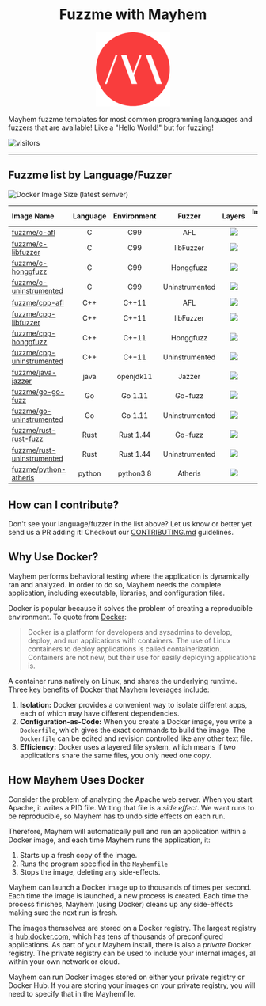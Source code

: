 <h1 align="center">Fuzzme with Mayhem</h1>

<p align="center">
  <img src=".images/mayhem-logo.png" alt="Hello World! of Mayhem Docker Images"/>
</p>

Mayhem fuzzme templates for most common programming languages and fuzzers that are available! Like a "Hello World!" but for fuzzing!

![visitors](https://visitor-badge.glitch.me/badge?page_id=ForAllSecure.fuzzme)

---

## Fuzzme list by Language/Fuzzer


![Docker Image Size (latest semver)](https://img.shields.io/docker/image-size/fuzzme/java-jazzer)

|     Image Name                                                 |     Language     |    Environment    |     Fuzzer        |     Layers                                                       |     Image Size     |
| :---------------                                               | :--------------: | :---------------: | :---------------: | :---------------:                                                | -----------------: |
| [fuzzme/c-afl](c-afl/Dockerfile)                               | C                | C99               | AFL               | ![](https://microbadger.com/images/fuzzme/c-afl)                 | ![](https://img.shields.io/docker/image-size/fuzzme/c-afl)  |
| [fuzzme/c-libfuzzer](c-libfuzzer/Dockerfile)                   | C                | C99               | libFuzzer         | ![](https://microbadger.com/images/fuzzme/c-libfuzzer)           | ![](https://img.shields.io/docker/image-size/fuzzme/c-libfuzzer)  |
| [fuzzme/c-honggfuzz](c-honggfuzz/Dockerfile)                   | C                | C99               | Honggfuzz         | ![](https://microbadger.com/images/fuzzme/c-honggfuzz)           | ![](https://img.shields.io/docker/image-size/fuzzme/c-honggfuzz)  |
| [fuzzme/c-uninstrumented](c-uninstrumented/Dockerfile)         | C                | C99               | Uninstrumented    | ![](https://microbadger.com/images/fuzzme/c-uninstrumented)      | ![](https://img.shields.io/docker/image-size/fuzzme/c-uninstrumented)  |
| [fuzzme/cpp-afl](cpp-afl/Dockerfile)                           | C++              | C++11             | AFL               | ![](https://microbadger.com/images/fuzzme/cpp-uninstrumented)    | ![](https://img.shields.io/docker/image-size/fuzzme/cpp-uninstrumented)  |
| [fuzzme/cpp-libfuzzer](cpp-libfuzzer/Dockerfile)               | C++              | C++11             | libFuzzer         | ![](https://microbadger.com/images/fuzzme/cpp-uninstrumented)    | ![](https://img.shields.io/docker/image-size/fuzzme/cpp-uninstrumented)  |
| [fuzzme/cpp-honggfuzz](cpp-honggfuzz/Dockerfile)               | C++              | C++11             | Honggfuzz         | ![](https://microbadger.com/images/fuzzme/cpp-uninstrumented)    | ![](https://img.shields.io/docker/image-size/fuzzme/cpp-uninstrumented)  |
| [fuzzme/cpp-uninstrumented](cpp-uninstrumented/Dockerfile)     | C++              | C++11             | Uninstrumented    | ![](https://microbadger.com/images/fuzzme/cpp-uninstrumented)    | ![](https://img.shields.io/docker/image-size/fuzzme/cpp-uninstrumented)  |
| [fuzzme/java-jazzer](java-jazzer/Dockerfile)                   | java             | openjdk11         | Jazzer            | ![](https://microbadger.com/images/fuzzme/java-jazzer)           | ![](https://img.shields.io/docker/image-size/fuzzme/java-jazzer) |
| [fuzzme/go-go-fuzz](go-go-fuzz/Dockerfile)                     | Go               | Go 1.11           | Go-fuzz           | ![](https://microbadger.com/images/fuzzme/go-go-fuzz)            | ![](https://img.shields.io/docker/image-size/fuzzme/go-go-fuzz)  |
| [fuzzme/go-uninstrumented](go-uninstrumented/Dockerfile)       | Go               | Go 1.11           | Uninstrumented    | ![](https://microbadger.com/images/fuzzme/go-uninstrumented)     | ![](https://img.shields.io/docker/image-size/fuzzme/go-uninstrumented)  |
| [fuzzme/rust-rust-fuzz](rust-rust-fuzz/Dockerfile)             | Rust             | Rust 1.44         | Go-fuzz           | ![](https://microbadger.com/images/fuzzme/rust-rust-fuzz)        | ![](https://img.shields.io/docker/image-size/fuzzme/rust-rust-fuzz)  |
| [fuzzme/rust-uninstrumented](rust-uninstrumented/Dockerfile)   | Rust             | Rust 1.44         | Uninstrumented    | ![](https://microbadger.com/images/fuzzme/rust-uninstrumented)   | ![](https://img.shields.io/docker/image-size/fuzzme/rust-uninstrumented)  |
| [fuzzme/python-atheris](python-atheris/Dockerfile)             | python           | python3.8         | Atheris           | ![](https://microbadger.com/images/fuzzme/python-atheris)        | ![](https://img.shields.io/docker/image-size/fuzzme/python-atheris) |


## How can I contribute?

Don't see your language/fuzzer in the list above? Let us know or better yet send us a PR adding it! Checkout our [CONTRIBUTING.md](./CONTRIBUTING.md) guidelines.

## Why Use Docker?

Mayhem performs behavioral testing where the application is dynamically ran and analyzed. In order to do so, Mayhem needs the complete application, including executable, libraries, and configuration files.

Docker is popular because it solves the problem of creating a reproducible environment. To quote from [Docker](https://docs.docker.com/get-started/):

> Docker is a platform for developers and sysadmins to develop, deploy, and run applications with containers. The use of Linux containers to deploy applications is called containerization. Containers are not new, but their use for easily deploying applications is.

A container runs natively on Linux, and shares the underlying runtime. Three key benefits of Docker that Mayhem leverages include:

1. **Isolation:** Docker provides a convenient way to isolate different apps, each of which may have different dependencies.
2. **Configuration-as-Code:**  When you create a Docker image, you write a `Dockerfile`, which gives the exact commands to build the image. The `Dockerfile` can be edited and revision controlled like any other text file.
3. **Efficiency:** Docker uses a layered file system, which means if two applications share the same files, you only need one copy.

## How Mayhem Uses Docker

Consider the problem of analyzing the Apache web server. When you start Apache, it writes a PID file. Writing that file is a *side effect*. We want runs to be reproducible, so Mayhem has to undo side effects on each run.

Therefore, Mayhem will automatically pull and run an application within a Docker image, and each time Mayhem runs the application, it:

1. Starts up a fresh copy of the image.
2. Runs the program specified in the `Mayhemfile`
3. Stops the image, deleting any side-effects.

Mayhem can launch a Docker image up to thousands of times per second. Each time the image is launched, a new process is created. Each time the process finishes, Mayhem (using Docker) cleans up any side-effects making sure the next run is fresh.

The images themselves are stored on a Docker registry. The largest registry is [hub.docker.com](https://hub.docker.com), which has tens of thousands of preconfigured applications. As part of your Mayhem install, there is also a *private* Docker registry. The private registry can be used to include your internal images, all within your own network or cloud.

Mayhem can run Docker images stored on either your private registry or Docker Hub. If you are storing your images on your private registry, you will need to specify that in the Mayhemfile.

